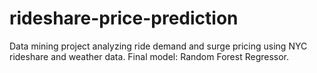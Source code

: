 # rideshare-price-prediction
Data mining project analyzing ride demand and surge pricing using NYC rideshare and weather data. Final model: Random Forest Regressor.
